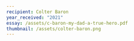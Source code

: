 ```yaml
---
recipient: Colter Baron
year_received: "2021"
essay: /assets/c-baron-my-dad-a-true-hero.pdf
thumbnail: /assets/colter-baron.png
---
```

